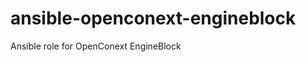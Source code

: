 ansible-openconext-engineblock
==============================

Ansible role for OpenConext EngineBlock
